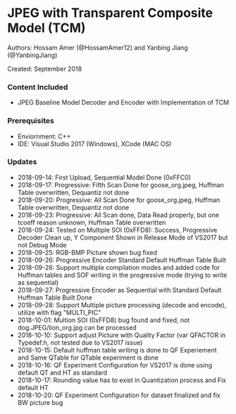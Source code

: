 # JPEG with Transparent Composite Model (TCM)
Authors: Hossam Amer (@HossamAmer12) and Yanbing Jiang (@YanbingJiang)

Created: September 2018

### Content Included
- JPEG Baseline Model Decoder and Encoder with Implementation of TCM

### Prerequisites
- Enviornment: C++
- IDE: Visual Studio 2017 (Windows), XCode (MAC OS)

### Updates
- 2018-09-14: First Upload, Sequential Model Done (0xFFC0)
- 2018-09-17: Progressive: Fifth Scan Done for goose_org.jpeg, Huffman Table overwritten, Dequantiz not done
- 2018-09-20: Progressive: All Scan Done for goose_org.jpeg, Huffman Table overwritten, Dequantiz not done
- 2018-09-23: Progressive: All Scan done, Data Read properly, but one tcoeff reason unknown, Huffman Table overwritten
- 2018-09-24: Tested on Multiple SOI (0xFFD8): Success, Progressive Decoder Clean up, Y Component Shown in Release Mode of VS2017 but not Debug Mode
- 2018-09-25: RGB-BMP Picture shown bug fixed
- 2018-09-26: Progressive Encoder Standard Default Huffman Table Built
- 2018-09-26: Support multiple compilation modes and added code for Huffman tables and SOF writing in the progressive mode (trying to write as sequential)
- 2018-09-27: Progressive Encoder as Sequential with Standard Default Huffman Table Built Done
- 2018-09-28: Support Multiple picture processing (decode and encode), utilize with flag "MULTI_PIC"
- 2018-10-01: Multion SOI (0xFFD8) bug found and fixed, not dog.JPEG/lion_org.jpg can be processed
- 2018-10-10: Support adjust Picture with Quality Factor (var QFACTOR in Typedef.h, not tested due to VS2017 issue)
- 2018-10-15: Default huffman table writing is done to QF Experiement and Same QTable for QTable experiment is done
- 2018-10-16: QF Experiment Configuration for VS2017 is done using default QT and HT as standard
- 2018-10-17: Rounding value has to exist in Quantization process and Fix default HT
- 2018-10-20: QF Experiment Configuration for dataset finalized and fix BW picture bug 